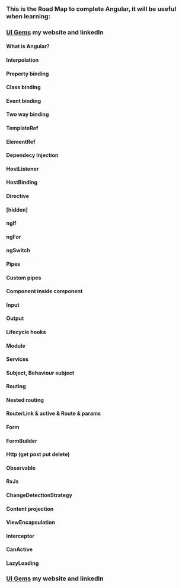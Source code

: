 ### This is the Road Map to complete Angular, it will be useful when learning:

### [UI Gems](http://uigems.com) my website and linkedIn

#### What is Angular?
#### Interpolation
#### Property binding
#### Class binding
#### Event binding
#### Two way binding
#### TemplateRef
#### ElementRef
#### Dependecy Injection
#### HostListener
#### HostBinding
#### Directive
#### [hidden]
#### ngIf
#### ngFor
#### ngSwitch
#### Pipes
#### Custom pipes
#### Component inside component
#### Input
#### Output
#### Lifecycle hooks
#### Module
#### Services
#### Subject, Behaviour subject
#### Routing
#### Nested routing
#### RouterLink & active & Route & params
#### Form
#### FormBuilder
#### Http (get post put delete)
#### Observable
#### RxJs

#### ChangeDetectionStrategy
#### Content projection
#### ViewEncapsulation
#### Interceptor
#### CanActive
#### LazyLoading


### [UI Gems](http://uigems.com) my website and linkedIn